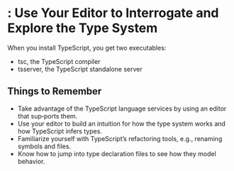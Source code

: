 # : Use Your Editor to Interrogate and Explore the Type System

When you install TypeScript, you get two executables:
* tsc, the TypeScript compiler
* tsserver, the TypeScript standalone server

## Things to Remember
* Take advantage of the TypeScript language services by using an editor that sup‐ports them.
* Use your editor to build an intuition for how the type system works and how TypeScript infers types.
* Familiarize yourself with TypeScript’s refactoring tools, e.g., renaming symbols and files.
* Know how to jump into type declaration files to see how they model behavior.

